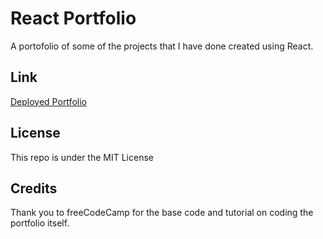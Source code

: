 # React Portfolio
A portofolio of some of the projects that I have done created using React.

## Link
[Deployed Portfolio]()

## License
This repo is under the MIT License

## Credits
Thank you to freeCodeCamp for the base code and tutorial on coding the portfolio itself.